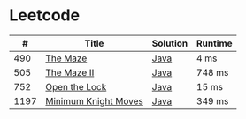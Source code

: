 # Leetcode

| # | Title | Solution | Runtime |
|---| ----- | -------- | ------- |
|490|[ The Maze](https://leetcode.com/problems/the-maze/)|[Java](./solutions/490.%20The%20Maze.java)|4 ms|
|505|[ The Maze II](https://leetcode.com/problems/the-maze-ii/)|[Java](./solutions/505.%20The%20Maze%20II.java)|748 ms|
|752|[ Open the Lock](https://leetcode.com/problems/open-the-lock/)|[Java](./solutions/752.%20Open%20the%20Lock.java)|15 ms|
|1197|[ Minimum Knight Moves](https://leetcode.com/problems/minimum-knight-moves/)|[Java](./solutions/1197.%20Minimum%20Knight%20Moves.java)|349 ms|
